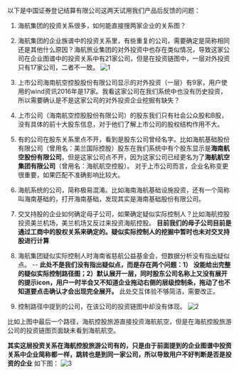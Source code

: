 以下是中国证券登记结算有限公司这两天试用我们产品后反馈的问题：

1. 海航集团的投资关系很多，如何能直接搜两家企业的关系图？

2. 海航集团的企业族谱中的投资关系里，有些重复的公司，需要确定是简称相同还是其他什么原因？海航旅业集团的对外投资中也存在类似情况，导致这家公司在企业图谱中的投资关系中有21家公司，但是在投资链图中，一层对外投资只有17家公司，二者不一致。
![1](http://ousff19xn.bkt.clouddn.com/markdown-img-paste-20170821112533802.png)

3. 上市公司海南航空控股股份有限公司显示的对外投资（一层）有9家，用户使用的wind资讯2016年是17家。我看这家公司在我们系统中也没有历史投资，所以需要确认是不是这家公司的对外投资企业挖掘有缺失？

4. 上市公司（海南航空控股股份有限公司）的股东我们只有社会公众股和B股，没有具体的前十大股东信息，对于他们了解上市公司的股权结构作用不大。

5. 有的公司在股东关系里点不开，看到是股东公司曾经名字。比如海航基础股份有限公司（曾用名：美兰国际控股）股东在我们系统中有个股东显示是**海南航空股份有限公司**，但是这家公司点不开，因为这家公司已经更名为了**海航航空集团有限公司**（曾用名：海航航空控股）。
对于上市公司而言，企业名称变更很重要，如果匹配不准确影响比较大。

6. 海航系统的公司，简称极易混淆。比如海南海航基础设施投资，还有一个简称叫海南基础的，打开海南基础，发现其实是海南基础股份有限公司。

7. 交叉持股的企业如何确定母子公司，如果确定疑似实际控制人？比如海航控股投资美兰机场，美兰机场又反过来投资海航控股。
**目前我们的母子公司目前是通过工商中的股权关系来确定的。疑似实际控制人的挖掘中暂时也未对交叉持股进行计算**

8. 海航集团疑似实际控制人时海南省慈航公益基金会，但数据分析没有指出疑似点。
-- **此处不是我们没有指出疑似点，而是存在两个问题：1） 没能给出完整的疑似实际控制路径图；2）默认展开一层，同时股东公司名称上又没有展开的提示icon，用户一时半会又不知道企业拖动右侧的层级控制条，拖动了也不知道要点击确认才会出现完全展开。** 此处交互体验不够简洁，需要改正。

9. 控制路径中提到的公司，在该公司的投资链图中却没有体现。
![2](http://ousff19xn.bkt.clouddn.com/markdown-img-paste-20170821120536939.png)

比如上图中最后一个路径，海航控股旅游直接投资海航航空，但是在海航控股旅游公司的投资链图页面缺未看到海航航空。

**其实这层投资关系在海航控股旅游公司有的，只是由于前面提到的企业图谱中投资关系中企业简称都一样，跳转也是到同一家公司，所以导致用户不好判断是否是投资的企业**  如下图：
![3](http://ousff19xn.bkt.clouddn.com/markdown-img-paste-20170821121554375.png)
